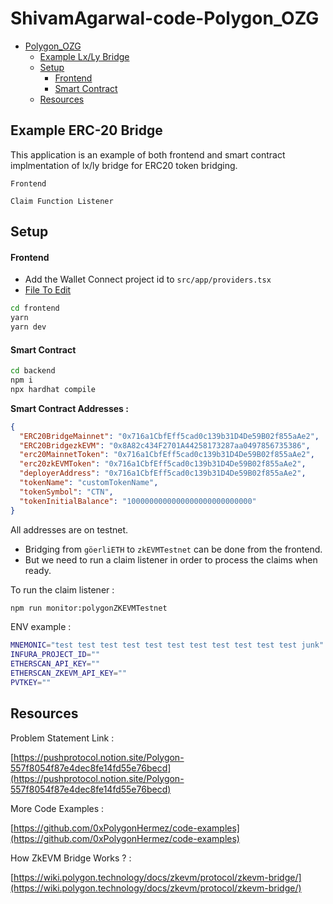 # ShivamAgarwal-code-Polygon_OZG

- [Polygon_OZG](#polygon_ozg)
  - [Example Lx/Ly Bridge](#example-lxly-bridge)
  - [Setup](#setup)
    - [Frontend](#frontend)
    - [Smart Contract](#smart-contract)
  - [Resources](#resources)

## Example ERC-20 Bridge

This application is an example of both frontend and smart contract implmentation of lx/ly bridge for ERC20 token bridging.

`Frontend`

`Claim Function Listener`

## Setup

#### Frontend

- Add the Wallet Connect project id to `src/app/providers.tsx`
- [File To Edit](./frontend/src/app/providers.tsx)

```sh
cd frontend
yarn
yarn dev
```

#### Smart Contract

```sh
cd backend
npm i
npx hardhat compile
```

**Smart Contract Addresses :**

```json
{
  "ERC20BridgeMainnet": "0x716a1CbfEff5cad0c139b31D4De59B02f855aAe2",
  "ERC20BridgezkEVM": "0x8A82c434F2701A44258173287aa0497856735386",
  "erc20MainnetToken": "0x716a1CbfEff5cad0c139b31D4De59B02f855aAe2",
  "erc20zkEVMToken": "0x716a1CbfEff5cad0c139b31D4De59B02f855aAe2",
  "deployerAddress": "0x716a1CbfEff5cad0c139b31D4De59B02f855aAe2",
  "tokenName": "customTokenName",
  "tokenSymbol": "CTN",
  "tokenInitialBalance": "1000000000000000000000000000"
}
```

All addresses are on testnet.

- Bridging from `göerliETH` to `zkEVMTestnet` can be done from the frontend.
- But we need to run a claim listener in order to process the claims when ready.

To run the claim listener :

```sh
npm run monitor:polygonZKEVMTestnet
```

ENV example :

```sh
MNEMONIC="test test test test test test test test test test test junk"
INFURA_PROJECT_ID=""
ETHERSCAN_API_KEY=""
ETHERSCAN_ZKEVM_API_KEY=""
PVTKEY=""
```

## Resources

Problem Statement Link :

[https://pushprotocol.notion.site/Polygon-557f8054f87e4dec8fe14fd55e76becd](https://pushprotocol.notion.site/Polygon-557f8054f87e4dec8fe14fd55e76becd)

More Code Examples :

[https://github.com/0xPolygonHermez/code-examples](https://github.com/0xPolygonHermez/code-examples)

How ZkEVM Bridge Works ? :

[https://wiki.polygon.technology/docs/zkevm/protocol/zkevm-bridge/](https://wiki.polygon.technology/docs/zkevm/protocol/zkevm-bridge/)
